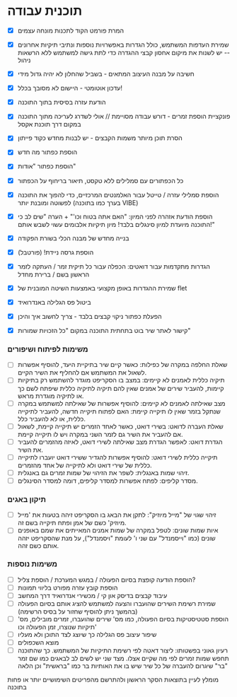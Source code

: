 # תוכנית עבודה
- [x] המרת פורמט הקוד לתכנות מונחה עצמים
- [x] שמירת העדפות המשתמש, כולל הגדרות באפשרויות נוספות ונתיבי תיקיות אחרונים -- יש לשנות את מיקום אחסון קבצי ההגדרה כדי לתת גישה למשתמש ללא הרשאות ניהול
- [x] חשיבה על מבנה העיצוב המתאים - בשביל שהחלון לא יהיה גדול מידי
- [x] עדכון אוטומטי - היישום לא מסובך בכלל!
- [x] הודעת עזרה בסיסית בתוך התוכנה
- [x] פונקציית הוספת זמרים - דורש עבודה מסויימת // אולי לשדרג לעריכה מתוך התוכנה במקום דרך תוכנת אקסל
- [x] הסרת תוכן מיותר משמות הקבצים - יש לבנות מחדש כקוד פייתון
- [x] הוספת כפתור מה חדש
- [x] הוספת כפתור "אודות"
- [x] כל הכפתורים עם סמלילים ללא טקסט, תיאור בריחוף על הכפתור
- [x] הוספת סמלילי עזרה / טייטל עבור האלמנטים המרכזיים, כדי להפוך את התוכנה לפשוטה ומובנת יותר (בערך כמו בתוכנה VIBE)
- [x] הוספת הודעת אזהרה לפני המיון: "האם אתה בטוח וכו'" + הערה "שים לב כי התוכנה מיועדת למיון סינגלים בלבד! מיון תיקיות אלבומים עשוי לשבש אותם!"
- [x] בנייה מחדש של מבנה הכלי בשורת הפקודה
- [x] הוספת גרסה ניידת! (פורטבל)
- [x] הגדרות מתקדמות עבור דואטים: הכפלה עבור כל תיקית זמר / העתקה לזמר הראשון בשם / ברירת מחדל
- [x] שמירת ההגדרות באופן מקצועי באמצעות השיטה המובנית של flet
- [x] ביטול פס הגלילה באנדרואיד
- [x] הפעלת כפתור ניקוי קבצים בלבד - צריך לחשוב איך והיכן
- [x] קישור לאתר שיר בוט בתחתית התוכנה במקום "כל הזכויות שמורות"


### משימות לפיתוח ושיפורים

- [ ] שאלת החלפה במקרה של כפילות: כאשר קיים שיר בתיקיית היעד, להוסיף אפשרות לשאול את המשתמש אם להחליף את השיר הקיים.
- [ ] תיקיה כללית לאמנים לא קיימים: במצב בו הסקריפט מוגדר להשתמש רק בתיקיות קיימות, להעביר שירים של אמנים שאין להם תיקיה לתיקיה כללית שיפתח לשם כך או לתיקיה מוגדרת מראש.
- [ ] מצב שאילתה לאמנים לא קיימים: להוסיף אפשרות של שאילתה למשתמש במקרה שנתקל בזמר שאין לו תיקייה קיימת: האם לפתוח תיקייה חדשה, להעביר לתיקייה כללית, או לא להעביר כלל.
- [ ] שאלת העברה לדואט: בשירי דואט, כאשר לאחד הזמרים יש תיקייה קיימת, לשאול אם להעביר את השיר גם לזמר השני במקרה ויש לו תיקייה קיימת.
- [ ] הגדרת דואט: לאפשר הגדרת מצב שאילתה לשירי דואט, לאיזה מהזמרים להעביר את השיר.
- [ ] תיקייה כללית לשירי דואט: להוסיף אפשרות להגדיר ששירי דואט יועברו לתיקייה כללית של שירי דואט ולא לתיקייה של אחד מהזמרים.
- [ ] זיהוי שמות באנגלית: לשפר את הזיהוי של שמות זמרים גם באנגלית.
- [ ] מסדר קליפים: לפתח אפשרות למסדר קליפים, דומה למסדר הסינגלים.

### תיקון באגים

- [ ] זיהוי שגוי של "מייל מיוזיק": לתקן את הבאג בו הסקריפט זיהה בטעות את 'מייל מיוזיק' כשם של אמן ופתח תיקייה בשם זה.
- [ ] איות שמות שונים: לטפל במקרה של שמות אמנים המאייתים את שמם באופנים שונים (כמו "וייסמנדל" עם שני ו' לעומת "ויסמנדל"), על מנת שהסקריפט יזהה אותם כשם זהה.

### משימות נוספות

- [ ] הוספת הודעה קופצת בסיום הפעולה / במגש המערכת / הוספת צליל?
- [ ] הוספת קובץ עזרה מפורט בליווי תמונות
- [ ] עיבוד קבצים בדיסק און קי / מכשירי אנדרואיד דרך המחשב
- [ ] שמירת רשימת השירים שהועברו והצעה למשתמש להציג אותם בסיום הפעולה (בהמשך ניתן להוסיף שחזור על בסיס הרשימה)
- [ ] הוספת סטטיסטיקות בסיום הפעולה, כמו מס' שירים שהועברו, זמרים מובילים, מס' תיקיות שנוצרו, זמן הפעולה וכו'
- [ ] שיפור עיצוב פס הגלילה כך שיוצג לצד התוכן ולא מעליו
- [ ] מוצא השכפולים
- [ ] רעיון גאוני בפשטותו: ליצור דאטה לפי רשימת התיקיות של המשתמש. כך שהתוכנה תחפש שמות זמרים לפי מה שקיים אצלו.
מצד שני יש לשים לב לבאגים כמו שם זמר "בר" שיגרום להעברה של כל שיר שיש בו את האותיות בר כמו "בראשית" וכן הלאה

מומלץ לעיין בתוצאות הסקר הראשון ולהתרשם מהפריטים השימושיים יותר או פחות בתוכנה